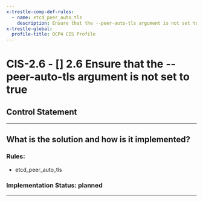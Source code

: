 ```yaml
---
x-trestle-comp-def-rules:
  - name: etcd_peer_auto_tls
    description: Ensure that the --peer-auto-tls argument is not set to true
x-trestle-global:
  profile-title: OCP4 CIS Profile
---
```


# CIS-2.6 - \[\] 2.6 Ensure that the --peer-auto-tls argument is not set to true

## Control Statement

______________________________________________________________________

## What is the solution and how is it implemented?

<!-- For implementation status enter one of: implemented, partial, planned, alternative, not-applicable -->

<!-- Note that the list of rules under ### Rules: is read-only and changes will not be captured after assembly to JSON -->

<!-- Enter possible prose for implementation response at the control level here, after this comment -->

### Rules:

  - etcd_peer_auto_tls

### Implementation Status: planned

______________________________________________________________________
